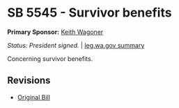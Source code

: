 # SB 5545 - Survivor benefits           
**Primary Sponsor:** [Keith Wagoner](/person/leg/keith.wagoner.md)

*Status: President signed.* | [leg.wa.gov summary](https://app.leg.wa.gov/billsummary?BillNumber=5545&Year=2021)

Concerning survivor benefits.

## Revisions
* [Original Bill](1/)